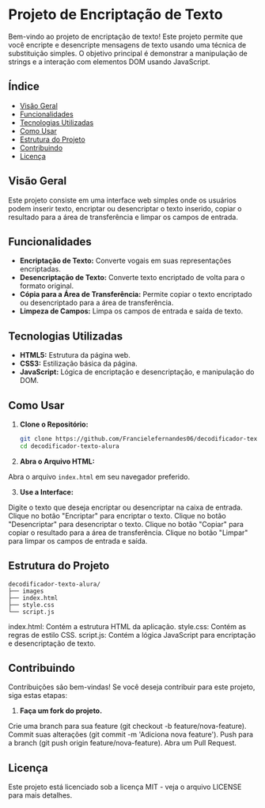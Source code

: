 # Projeto de Encriptação de Texto

Bem-vindo ao projeto de encriptação de texto! Este projeto permite que você encripte e desencripte mensagens de texto usando uma técnica de substituição simples. O objetivo principal é demonstrar a manipulação de strings e a interação com elementos DOM usando JavaScript.

## Índice

- [Visão Geral](#visão-geral)
- [Funcionalidades](#funcionalidades)
- [Tecnologias Utilizadas](#tecnologias-utilizadas)
- [Como Usar](#como-usar)
- [Estrutura do Projeto](#estrutura-do-projeto)
- [Contribuindo](#contribuindo)
- [Licença](#licença)

## Visão Geral

Este projeto consiste em uma interface web simples onde os usuários podem inserir texto, encriptar ou desencriptar o texto inserido, copiar o resultado para a área de transferência e limpar os campos de entrada. 

## Funcionalidades

- **Encriptação de Texto:** Converte vogais em suas representações encriptadas.
- **Desencriptação de Texto:** Converte texto encriptado de volta para o formato original.
- **Cópia para a Área de Transferência:** Permite copiar o texto encriptado ou desencriptado para a área de transferência.
- **Limpeza de Campos:** Limpa os campos de entrada e saída de texto.

## Tecnologias Utilizadas

- **HTML5:** Estrutura da página web.
- **CSS3:** Estilização básica da página.
- **JavaScript:** Lógica de encriptação e desencriptação, e manipulação do DOM.

## Como Usar

1. **Clone o Repositório:**

   ```bash
   git clone https://github.com/Francielefernandes06/decodificador-texto-alura.git
   cd decodificador-texto-alura
   ```

2. **Abra o Arquivo HTML:** 

Abra o arquivo `index.html` em seu navegador preferido.


3. **Use a Interface:** 

Digite o texto que deseja encriptar ou desencriptar na caixa de entrada.
Clique no botão "Encriptar" para encriptar o texto.
Clique no botão "Desencriptar" para desencriptar o texto.
Clique no botão "Copiar" para copiar o resultado para a área de transferência.
Clique no botão "Limpar" para limpar os campos de entrada e saída.



## Estrutura do Projeto

```
decodificador-texto-alura/
├── images
├── index.html
├── style.css
└── script.js
```
index.html: Contém a estrutura HTML da aplicação.
style.css: Contém as regras de estilo CSS.
script.js: Contém a lógica JavaScript para encriptação e desencriptação de texto.



## Contribuindo

Contribuições são bem-vindas! Se você deseja contribuir para este projeto, siga estas etapas:

1. **Faça um fork do projeto.** 

Crie uma branch para sua feature (git checkout -b feature/nova-feature).
Commit suas alterações (git commit -m 'Adiciona nova feature').
Push para a branch (git push origin feature/nova-feature).
Abra um Pull Request.


## Licença

Este projeto está licenciado sob a licença MIT - veja o arquivo LICENSE para mais detalhes.
